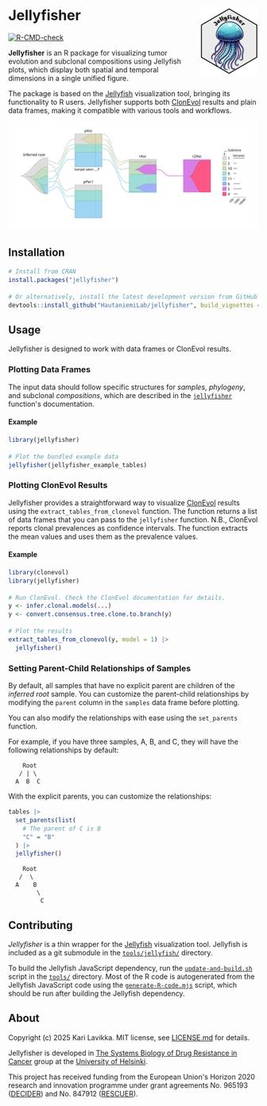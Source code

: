 # <img src="man/figures/logo.webp" alt="Jellyfisher hexagon" align="right" height="138" style="margin-left: 0.5em" /> Jellyfisher

<!-- badges: start -->

[![R-CMD-check](https://github.com/HautaniemiLab/jellyfisher/actions/workflows/R-CMD-check.yaml/badge.svg)](https://github.com/HautaniemiLab/jellyfisher/actions/workflows/R-CMD-check.yaml)

<!-- badges: end -->

**Jellyfisher** is an R package for visualizing tumor evolution and subclonal
compositions using Jellyfish plots, which display both spatial and temporal
dimensions in a single unified figure.

The package is based on the
[Jellyfish](https://github.com/HautaniemiLab/jellyfish) visualization tool,
bringing its functionality to R users. Jellyfisher supports both
[ClonEvol](https://github.com/hdng/clonevol) results and plain data frames,
making it compatible with various tools and workflows.

![Jellyfisher Example Plot](https://raw.githubusercontent.com/HautaniemiLab/jellyfish/refs/heads/main/docs/example.svg)

## Installation

```R
# Install from CRAN
install.packages("jellyfisher")

# Or alternatively, install the latest development version from GitHub
devtools::install_github("HautaniemiLab/jellyfisher", build_vignettes = TRUE)
```

## Usage

Jellyfisher is designed to work with data frames or ClonEvol results.

### Plotting Data Frames

The input data should follow specific structures for _samples_, _phylogeny_, and
subclonal _compositions_, which are described in the
[`jellyfisher`](https://hautaniemilab.github.io/jellyfisher/reference/jellyfisher.html)
function's documentation.

#### Example

```R
library(jellyfisher)

# Plot the bundled example data
jellyfisher(jellyfisher_example_tables)
```

### Plotting ClonEvol Results

Jellyfisher provides a straightforward way to visualize
[ClonEvol](https://github.com/hdng/clonevol) results using the
`extract_tables_from_clonevol` function. The function returns a list of data
frames that you can pass to the `jellyfisher` function. N.B., ClonEvol reports
clonal prevalences as confidence intervals. The function extracts the mean
values and uses them as the prevalence values.

#### Example

```R
library(clonevol)
library(jellyfisher)

# Run ClonEvol. Check the ClonEvol documentation for details.
y <- infer.clonal.models(...)
y <- convert.consensus.tree.clone.to.branch(y)

# Plot the results
extract_tables_from_clonevol(y, model = 1) |>
  jellyfisher()
```

### Setting Parent-Child Relationships of Samples

By default, all samples that have no explicit parent are children of the
_inferred root_ sample. You can customize the parent-child relationships by
modifying the `parent` column in the `samples` data frame before plotting.

You can also modify the relationships with ease using the `set_parents`
function.

For example, if you have three samples, A, B, and C, they will have the
following relationships by default:

```
    Root
   / | \
  A  B  C
```

With the explicit parents, you can customize the relationships:

```R
tables |>
  set_parents(list(
    # The parent of C is B
    "C" = "B"
  ) |>
  jellyfisher()
```

```
    Root
   /  \
  A    B
        \
         C
```

## Contributing

_Jellyfisher_ is a thin wrapper for the
[Jellyfish](https://github.com/HautaniemiLab/jellyfish) visualization tool.
Jellyfish is included as a git submodule in the
[`tools/jellyfish/`](tools/jellyfish) directory.

To build the Jellyfish JavaScript dependency, run the
[`update-and-build.sh`](tools/update-and-build.sh) script in the
[`tools/`](tools/) directory. Most of the R code is autogenerated from the
Jellyfish JavaScript code using the
[`generate-R-code.mjs`](tools/generate-R-code.mjs) script, which should be run
after building the Jellyfish dependency.

## About

Copyright (c) 2025 Kari Lavikka. MIT license, see [LICENSE.md](LICENSE.md) for details.

Jellyfisher is developed in [The Systems Biology of Drug Resistance in
Cancer](https://www.helsinki.fi/en/researchgroups/systems-biology-of-drug-resistance-in-cancer)
group at the [University of Helsinki](https://www.helsinki.fi/en).

This project has received funding from the European Union's Horizon 2020
research and innovation programme under grant agreements No. 965193
([DECIDER](https://www.deciderproject.eu/)) and No. 847912
([RESCUER](https://www.rescuer.uio.no/)).
